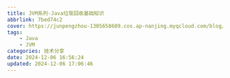 ```yaml
---
title: JVM系列-Java垃圾回收基础知识
abbrlink: 7bed74c2
cover: https://junpengzhou-1305658609.cos.ap-nanjing.myqcloud.com/blog/jvm%E5%9E%83%E5%9C%BE%E5%9B%9E%E6%94%B6%E5%9F%BA%E7%A1%80-cover.webp
tags:
    - Java
    - JVM
categories: 技术分享
date: 2024-12-06 16:56:24
updated: 2024-12-06 17:06:46
---
```

